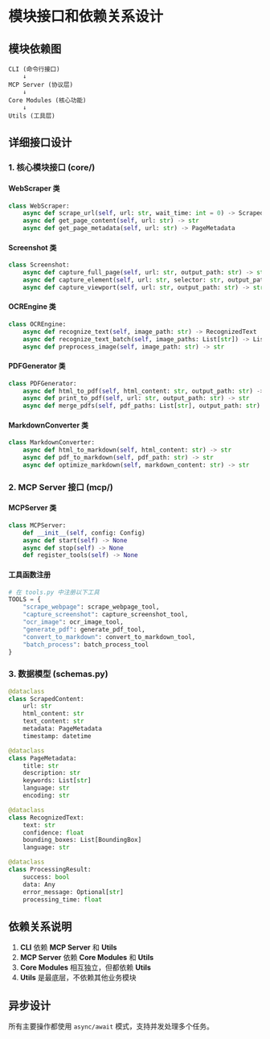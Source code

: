 # 模块接口和依赖关系设计

## 模块依赖图

```
CLI (命令行接口)
    ↓
MCP Server (协议层)
    ↓
Core Modules (核心功能)
    ↓
Utils (工具层)
```

## 详细接口设计

### 1. 核心模块接口 (core/)

#### WebScraper 类
```python
class WebScraper:
    async def scrape_url(self, url: str, wait_time: int = 0) -> ScrapedContent
    async def get_page_content(self, url: str) -> str
    async def get_page_metadata(self, url: str) -> PageMetadata
```

#### Screenshot 类
```python
class Screenshot:
    async def capture_full_page(self, url: str, output_path: str) -> str
    async def capture_element(self, url: str, selector: str, output_path: str) -> str
    async def capture_viewport(self, url: str, output_path: str) -> str
```

#### OCREngine 类
```python
class OCREngine:
    async def recognize_text(self, image_path: str) -> RecognizedText
    async def recognize_text_batch(self, image_paths: List[str]) -> List[RecognizedText]
    async def preprocess_image(self, image_path: str) -> str
```

#### PDFGenerator 类
```python
class PDFGenerator:
    async def html_to_pdf(self, html_content: str, output_path: str) -> str
    async def print_to_pdf(self, url: str, output_path: str) -> str
    async def merge_pdfs(self, pdf_paths: List[str], output_path: str) -> str
```

#### MarkdownConverter 类
```python
class MarkdownConverter:
    async def html_to_markdown(self, html_content: str) -> str
    async def pdf_to_markdown(self, pdf_path: str) -> str
    async def optimize_markdown(self, markdown_content: str) -> str
```

### 2. MCP Server 接口 (mcp/)

#### MCPServer 类
```python
class MCPServer:
    def __init__(self, config: Config)
    async def start(self) -> None
    async def stop(self) -> None
    def register_tools(self) -> None
```

#### 工具函数注册
```python
# 在 tools.py 中注册以下工具
TOOLS = {
    "scrape_webpage": scrape_webpage_tool,
    "capture_screenshot": capture_screenshot_tool,
    "ocr_image": ocr_image_tool,
    "generate_pdf": generate_pdf_tool,
    "convert_to_markdown": convert_to_markdown_tool,
    "batch_process": batch_process_tool
}
```

### 3. 数据模型 (schemas.py)

```python
@dataclass
class ScrapedContent:
    url: str
    html_content: str
    text_content: str
    metadata: PageMetadata
    timestamp: datetime

@dataclass
class PageMetadata:
    title: str
    description: str
    keywords: List[str]
    language: str
    encoding: str

@dataclass
class RecognizedText:
    text: str
    confidence: float
    bounding_boxes: List[BoundingBox]
    language: str

@dataclass
class ProcessingResult:
    success: bool
    data: Any
    error_message: Optional[str]
    processing_time: float
```

## 依赖关系说明

1. **CLI** 依赖 **MCP Server** 和 **Utils**
2. **MCP Server** 依赖 **Core Modules** 和 **Utils**
3. **Core Modules** 相互独立，但都依赖 **Utils**
4. **Utils** 是最底层，不依赖其他业务模块

## 异步设计

所有主要操作都使用 `async/await` 模式，支持并发处理多个任务。
